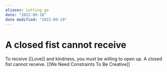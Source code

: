 ```yaml
---
aliases: Letting go
date: "2022-09-18"
date modified: "2022-09-19"
---
```


# A closed fist cannot receive
To receive [[Love]] and kindness, you must be willing to open up. A closed fist cannot receive.
[[We Need Constraints To Be Creative]]

